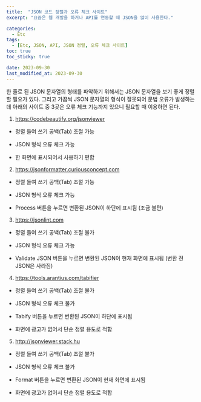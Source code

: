 ```yaml
---
title:  "JSON 코드 정렬과 오류 체크 사이트"
excerpt: "요즘은 웹 개발을 하거나 API를 연동할 때 JSON을 많이 사용한다."

categories:
  - Etc
tags:
  - [Etc, JSON, API, JSON 정렬, 오류 체크 사이트]
toc: true
toc_sticky: true

date: 2023-09-30
last_modified_at: 2023-09-30
---
```


한 줄로 된 JSON 문자열의 형태를 파악하기 위해서는 JSON 문자열을 보기 좋게 정렬할 필요가 있다. 그리고 가끔씩 JSON 문자열의 형식이 잘못되어 문법 오류가 발생하는데 아래의 사이트 중 3곳은 오류 체크 기능까지 있으니 필요할 때 이용하면 된다.

1. https://codebeautify.org/jsonviewer

- 정렬 들여 쓰기 공백(Tab) 조절 가능

- JSON 형식 오류 체크 가능

- 한 화면에 표시되어서 사용하기 편함

2. https://jsonformatter.curiousconcept.com

- 정렬 들여 쓰기 공백(Tab) 조절 가능

- JSON 형식 오류 체크 가능

- Process 버튼을 누르면 변환된 JSON이 하단에 표시됨 (조금 불편)

3. https://jsonlint.com

- 정렬 들여 쓰기 공백(Tab) 조절 불가

- JSON 형식 오류 체크 가능

- Validate JSON 버튼을 누르면 변환된 JSON이 현재 화면에 표시됨 (변환 전 JSON은 사라짐)

4. https://tools.arantius.com/tabifier

- 정렬 들여 쓰기 공백(Tab) 조절 불가

- JSON 형식 오류 체크 불가

- Tabify 버튼을 누르면 변환된 JSON이 하단에 표시됨

- 화면에 광고가 없어서 단순 정렬 용도로 적합

5. http://jsonviewer.stack.hu

- 정렬 들여 쓰기 공백(Tab) 조절 불가

- JSON 형식 오류 체크 불가

- Format 버튼을 누르면 변환된 JSON이 현재 화면에 표시됨

- 화면에 광고가 없어서 단순 정렬 용도로 적합